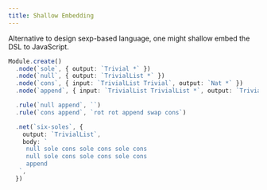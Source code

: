 ```yaml
---
title: Shallow Embedding
---
```


Alternative to design sexp-based language,
one might shallow embed the DSL to JavaScript.

```typescript
Module.create()
  .node(`sole`, { output: `Trivial *` })
  .node(`null`, { output: `TrivialList *` })
  .node(`cons`, { input: `TrivialList Trivial`, output: `Nat *` })
  .node(`append`, { input: `TrivialList TrivialList *`, output: `TrivialList` })

  .rule(`null append`, ``)
  .rule(`cons append`, `rot rot append swap cons`)

  .net(`six-soles`, {
    output: `TrivialList`,
    body: `
     null sole cons sole cons sole cons
     null sole cons sole cons sole cons
     append
   `,
  })
```
